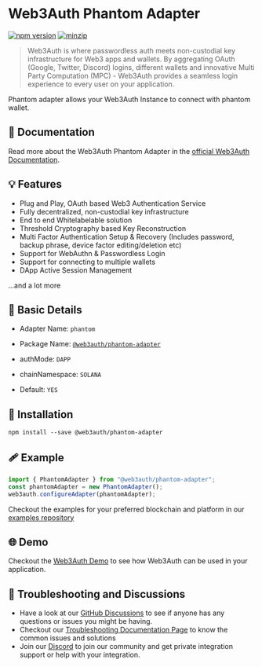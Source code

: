 # Web3Auth Phantom Adapter

[![npm version](https://img.shields.io/npm/v/@web3auth/phantom-adapter?label=%22%22)](https://www.npmjs.com/package/@web3auth/phantom-adapter/v/latest)
[![minzip](https://img.shields.io/bundlephobia/minzip/@web3auth/phantom-adapter?label=%22%22)](https://bundlephobia.com/result?p=@web3auth/phantom-adapter@latest)

> Web3Auth is where passwordless auth meets non-custodial key infrastructure for Web3 apps and wallets. By aggregating OAuth (Google, Twitter, Discord) logins, different wallets and innovative Multi Party Computation (MPC) - Web3Auth provides a seamless login experience to every user on your application.

Phantom adapter allows your Web3Auth Instance to connect with phantom wallet. 
## 📖 Documentation

Read more about the Web3Auth Phantom Adapter in the [official Web3Auth Documentation](https://web3auth.io/docs/sdk/web/adapters/phantom).

## 💡 Features
- Plug and Play, OAuth based Web3 Authentication Service
- Fully decentralized, non-custodial key infrastructure
- End to end Whitelabelable solution
- Threshold Cryptography based Key Reconstruction
- Multi Factor Authentication Setup & Recovery (Includes password, backup phrase, device factor editing/deletion etc)
- Support for WebAuthn & Passwordless Login
- Support for connecting to multiple wallets
- DApp Active Session Management

...and a lot more

## 📄 Basic Details

- Adapter Name: `phantom`

- Package Name: [`@web3auth/phantom-adapter`](https://web3auth.io/docs/sdk/web/adapters/phantom)

- authMode: `DAPP`

- chainNamespace: `SOLANA`

- Default: `YES`

## 🔗 Installation

```shell
npm install --save @web3auth/phantom-adapter
```

## 🩹 Example

```ts
import { PhantomAdapter } from "@web3auth/phantom-adapter";
const phantomAdapter = new PhantomAdapter();
web3auth.configureAdapter(phantomAdapter);
```

Checkout the examples for your preferred blockchain and platform in our [examples repository](https://github.com/Web3Auth/examples/)

## 🌐 Demo

Checkout the [Web3Auth Demo](https://demo-app.web3auth.io/) to see how Web3Auth can be used in your application.

## 💬 Troubleshooting and Discussions

- Have a look at our [GitHub Discussions](https://github.com/Web3Auth/Web3Auth/discussions?discussions_q=sort%3Atop) to see if anyone has any questions or issues you might be having.
- Checkout our [Troubleshooting Documentation Page](https://web3auth.io/docs/troubleshooting) to know the common issues and solutions
- Join our [Discord](https://discord.gg/web3auth) to join our community and get private integration support or help with your integration.
